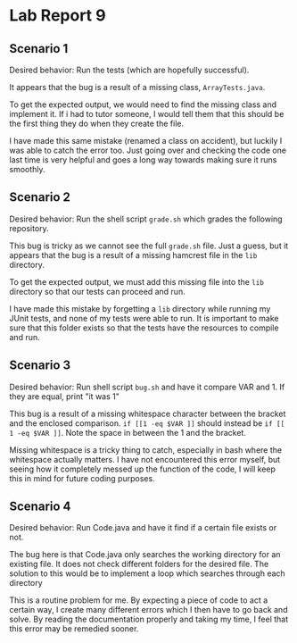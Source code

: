 # Lab Report 9
## Scenario 1

Desired behavior: Run the tests (which are hopefully successful).

It appears that the bug is a result of a missing class, `ArrayTests.java`.

To get the expected output, we would need to find the missing class and implement it. If i had to tutor someone, I would tell them that this should be the first thing they do when they create the file.

I have made this same mistake (renamed a class on accident), but luckily I was able to catch the error too. Just going over and checking the code one last time is very helpful and goes a long way towards making sure it runs smoothly. 

## Scenario 2

Desired behavior: Run the shell script `grade.sh` which grades the following repository.

This bug is tricky as we cannot see the full `grade.sh` file. Just a guess, but it appears that the bug is a result of a missing hamcrest file in the `lib` directory.

To get the expected output, we must add this missing file into the `lib` directory so that our tests can proceed and run.

I have made this mistake by forgetting a `lib` directory while running my JUnit tests, and none of my tests were able to run. It is important to make sure that this folder exists so that the tests have the resources to compile and run. 

## Scenario 3


Desired behavior: Run shell script `bug.sh` and have it compare VAR and 1. If they are equal, print "it was 1"

This bug is a result of a missing whitespace character between the bracket and the enclosed comparison. `if [[1 -eq $VAR ]]` should instead be `if [[ 1 -eq $VAR ]]`. Note the space in between the 1 and the bracket. 

Missing whitespace is a tricky thing to catch, especially in bash where the whitespace actually matters. I have not encountered this error myself, but seeing how it completely messed up the function of the code, I will keep this in mind for future coding purposes. 

## Scenario 4

Desired behavior: Run Code.java and have it find if a certain file exists or not.

The bug here is that Code.java only searches the working directory for an existing file. It does not check different folders for the desired file. The solution to this would be to implement a loop which searches through each directory

This is a routine problem for me. By expecting a piece of code to act a certain way, I create many different errors which I then have to go back and solve. By reading the documentation properly and taking my time, I feel that this error may be remedied sooner. 
